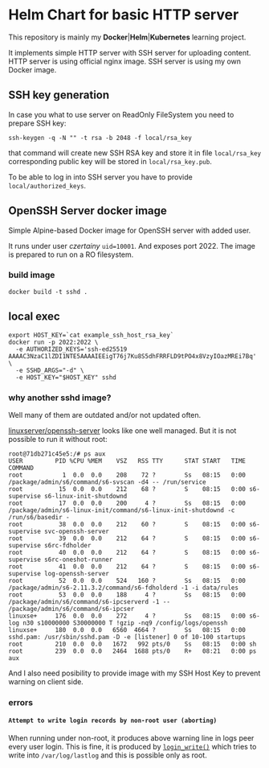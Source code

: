 # Helm Chart for basic HTTP server

This repository is mainly my **Docker**|**Helm**|**Kubernetes** learning project.

It implements simple HTTP server with SSH server for uploading content. HTTP server is using official nginx image. SSH server is using my own Docker image.

## SSH key generation

In case you what to use server on ReadOnly FileSystem you need to prepare SSH key:
```
ssh-keygen -q -N "" -t rsa -b 2048 -f local/rsa_key
```
that command will create new SSH RSA key and store it in file `local/rsa_key` corresponding public key will be stored in `local/rsa_key.pub`.

To be able to log in into SSH server you have to provide `local/authorized_keys`.


## OpenSSH Server docker image

Simple Alpine-based Docker image for OpenSSH server with added user.

It runs under user *czertainy* `uid=10001`. And exposes port 2022. The image is prepared to run on a RO filesystem.

### build image

```
docker build -t sshd .
```

## local exec

```
export HOST_KEY=`cat example_ssh_host_rsa_key`
docker run -p 2022:2022 \
  -e AUTHORIZED_KEYS='ssh-ed25519 AAAAC3NzaC1lZDI1NTE5AAAAIEEigT76j7Ku8S5dhFRRFLD9tPO4x8VzyIOazMREi7Bq' \
  -e SSHD_ARGS="-d" \
  -e HOST_KEY="$HOST_KEY" sshd
```

### why another sshd image?

Well many of them are outdated and/or not updated often.

[linuxserver/openssh-server](https://hub.docker.com/r/linuxserver/openssh-server) looks like one well managed. But it is not possible to run it without root:
```
root@71db271c45e5:/# ps aux
USER         PID %CPU %MEM    VSZ   RSS TTY      STAT START   TIME COMMAND
root           1  0.0  0.0    208    72 ?        Ss   08:15   0:00 /package/admin/s6/command/s6-svscan -d4 -- /run/service
root          15  0.0  0.0    212    68 ?        S    08:15   0:00 s6-supervise s6-linux-init-shutdownd
root          17  0.0  0.0    200     4 ?        Ss   08:15   0:00 /package/admin/s6-linux-init/command/s6-linux-init-shutdownd -c /run/s6/basedir -
root          38  0.0  0.0    212    60 ?        S    08:15   0:00 s6-supervise svc-openssh-server
root          39  0.0  0.0    212    64 ?        S    08:15   0:00 s6-supervise s6rc-fdholder
root          40  0.0  0.0    212    64 ?        S    08:15   0:00 s6-supervise s6rc-oneshot-runner
root          41  0.0  0.0    212    64 ?        S    08:15   0:00 s6-supervise log-openssh-server
root          52  0.0  0.0    524   160 ?        Ss   08:15   0:00 /package/admin/s6-2.11.3.2/command/s6-fdholderd -1 -i data/rules
root          53  0.0  0.0    188     4 ?        Ss   08:15   0:00 /package/admin/s6/command/s6-ipcserverd -1 -- /package/admin/s6/command/s6-ipcser
linuxse+     176  0.0  0.0    272     4 ?        Ss   08:15   0:00 s6-log n30 s10000000 S30000000 T !gzip -nq9 /config/logs/openssh
linuxse+     180  0.0  0.0   6560  4664 ?        Ss   08:15   0:00 sshd.pam: /usr/sbin/sshd.pam -D -e [listener] 0 of 10-100 startups
root         210  0.0  0.0   1672   992 pts/0    Ss   08:15   0:00 sh
root         239  0.0  0.0   2464  1688 pts/0    R+   08:21   0:00 ps aux
```

And I also need posibility to provide image with my SSH Host Key to prevent warning on client side.

### errors

#### `Attempt to write login records by non-root user (aborting)`

When running under non-root, it produces above warning line in logs peer every user login. This is fine, it is produced by [`login_write()`](https://github.com/openssh/openssh-portable/blob/master/loginrec.c#L440) which tries to write into `/var/log/lastlog` and this is possible only as root.
